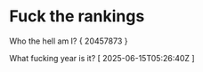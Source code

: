 # Fuck the rankings

Who the hell am I?
{ 20457873 }

What fucking year is it?
[ 2025-06-15T05:26:40Z ]
